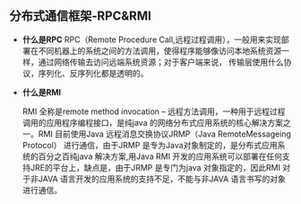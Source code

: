 ## 分布式通信框架-RPC&RMI

- **什么是RPC**
  RPC（Remote Procedure Call,远程过程调用），一般用来实现部署在不同机器上的系统之间的方法调用，使得程序能够像访问本地系统资源一样，通过网络传输去访问远端系统资源；对于客户端来说， 传输层使用什么协议，序列化、反序列化都是透明的。

- **什么是RMI**

  RMI 全称是remote method invocation – 远程方法调用，一种用于远程过程调用的应用程序编程接口，是纯java 的网络分布式应用系统的核心解决方案之一。RMI 目前使用Java 远程消息交换协议JRMP（Java RemoteMessageing Protocol） 进行通信，由于JRMP 是专为Java对象制定的，是分布式应用系统的百分之百纯java 解决方案,用Java RMI 开发的应用系统可以部署在任何支持JRE的平台上，缺点是，由于JRMP 是专门为java 对象指定的，因此RMI 对于非JAVA 语言开发的应用系统的支持不足，不能与非JAVA 语言书写的对象进行通信。




